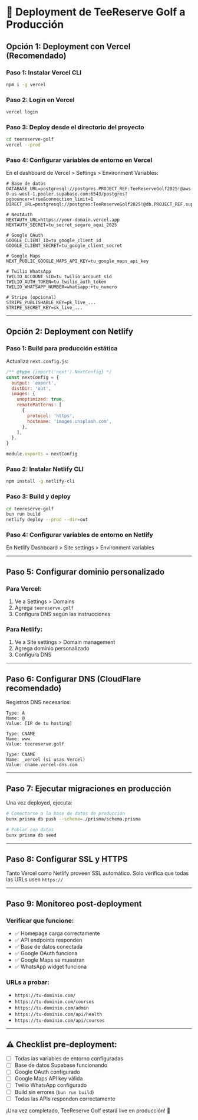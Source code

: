 # 🚀 Deployment de TeeReserve Golf a Producción

## Opción 1: Deployment con Vercel (Recomendado)

### Paso 1: Instalar Vercel CLI
```bash
npm i -g vercel
```

### Paso 2: Login en Vercel
```bash
vercel login
```

### Paso 3: Deploy desde el directorio del proyecto
```bash
cd teereserve-golf
vercel --prod
```

### Paso 4: Configurar variables de entorno en Vercel
En el dashboard de Vercel > Settings > Environment Variables:

```env
# Base de datos
DATABASE_URL=postgresql://postgres.PROJECT_REF:TeeReserveGolf2025!@aws-0-us-west-1.pooler.supabase.com:6543/postgres?pgbouncer=true&connection_limit=1
DIRECT_URL=postgresql://postgres:TeeReserveGolf2025!@db.PROJECT_REF.supabase.co:5432/postgres

# NextAuth
NEXTAUTH_URL=https://your-domain.vercel.app
NEXTAUTH_SECRET=tu_secret_seguro_aqui_2025

# Google OAuth
GOOGLE_CLIENT_ID=tu_google_client_id
GOOGLE_CLIENT_SECRET=tu_google_client_secret

# Google Maps
NEXT_PUBLIC_GOOGLE_MAPS_API_KEY=tu_google_maps_api_key

# Twilio WhatsApp
TWILIO_ACCOUNT_SID=tu_twilio_account_sid
TWILIO_AUTH_TOKEN=tu_twilio_auth_token
TWILIO_WHATSAPP_NUMBER=whatsapp:+tu_numero

# Stripe (opcional)
STRIPE_PUBLISHABLE_KEY=pk_live_...
STRIPE_SECRET_KEY=sk_live_...
```

---

## Opción 2: Deployment con Netlify

### Paso 1: Build para producción estática
Actualiza `next.config.js`:
```javascript
/** @type {import('next').NextConfig} */
const nextConfig = {
  output: 'export',
  distDir: 'out',
  images: {
    unoptimized: true,
    remotePatterns: [
      {
        protocol: 'https',
        hostname: 'images.unsplash.com',
      },
    ],
  },
}

module.exports = nextConfig
```

### Paso 2: Instalar Netlify CLI
```bash
npm install -g netlify-cli
```

### Paso 3: Build y deploy
```bash
cd teereserve-golf
bun run build
netlify deploy --prod --dir=out
```

### Paso 4: Configurar variables de entorno en Netlify
En Netlify Dashboard > Site settings > Environment variables

---

## Paso 5: Configurar dominio personalizado

### Para Vercel:
1. Ve a Settings > Domains
2. Agrega `teereserve.golf`
3. Configura DNS según las instrucciones

### Para Netlify:
1. Ve a Site settings > Domain management
2. Agrega dominio personalizado
3. Configura DNS

---

## Paso 6: Configurar DNS (CloudFlare recomendado)

Registros DNS necesarios:
```
Type: A
Name: @
Value: [IP de tu hosting]

Type: CNAME
Name: www
Value: teereserve.golf

Type: CNAME
Name: _vercel (si usas Vercel)
Value: cname.vercel-dns.com
```

---

## Paso 7: Ejecutar migraciones en producción

Una vez deployed, ejecuta:
```bash
# Conectarse a la base de datos de producción
bunx prisma db push --schema=./prisma/schema.prisma

# Poblar con datos
bunx prisma db seed
```

---

## Paso 8: Configurar SSL y HTTPS

Tanto Vercel como Netlify proveen SSL automático.
Solo verifica que todas las URLs usen `https://`

---

## Paso 9: Monitoreo post-deployment

### Verificar que funcione:
- ✅ Homepage carga correctamente
- ✅ API endpoints responden
- ✅ Base de datos conectada
- ✅ Google OAuth funciona
- ✅ Google Maps se muestran
- ✅ WhatsApp widget funciona

### URLs a probar:
- `https://tu-dominio.com/`
- `https://tu-dominio.com/courses`
- `https://tu-dominio.com/admin`
- `https://tu-dominio.com/api/health`
- `https://tu-dominio.com/api/courses`

---

## ⚠️ Checklist pre-deployment:

- [ ] Todas las variables de entorno configuradas
- [ ] Base de datos Supabase funcionando
- [ ] Google OAuth configurado
- [ ] Google Maps API key válida
- [ ] Twilio WhatsApp configurado
- [ ] Build sin errores (`bun run build`)
- [ ] Todas las APIs responden correctamente

¡Una vez completado, TeeReserve Golf estará live en producción! 🎉
